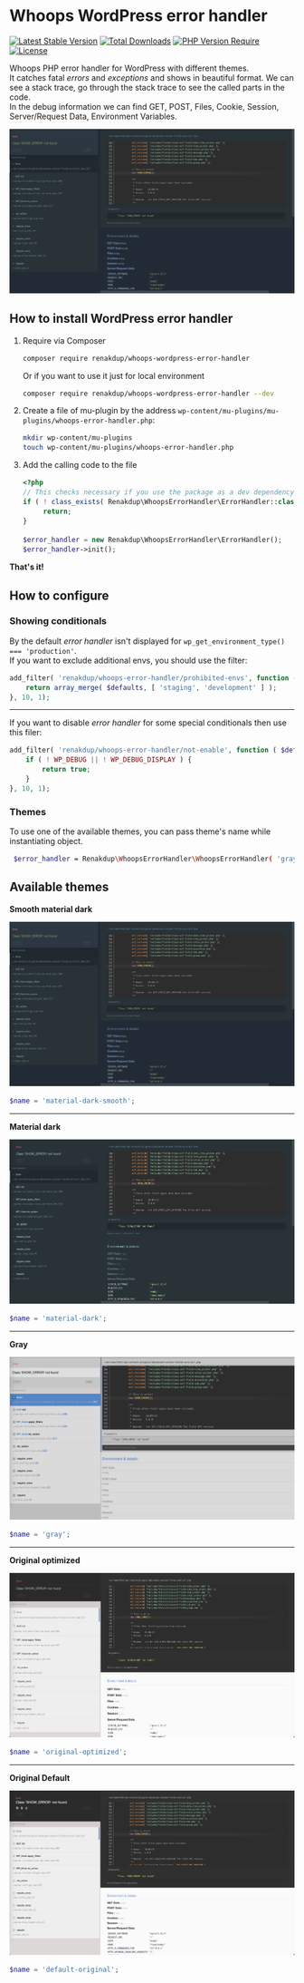 # Whoops WordPress error handler

[![Latest Stable Version](http://poser.pugx.org/renakdup/whoops-wordpress-error-handler/v)](https://packagist.org/packages/renakdup/whoops-wordpress-error-handler) [![Total Downloads](http://poser.pugx.org/renakdup/whoops-wordpress-error-handler/downloads)](https://packagist.org/packages/renakdup/whoops-wordpress-error-handler) [![PHP Version Require](http://poser.pugx.org/renakdup/whoops-wordpress-error-handler/require/php)](https://packagist.org/packages/renakdup/whoops-wordpress-error-handler) [![License](http://poser.pugx.org/renakdup/whoops-wordpress-error-handler/license)](https://packagist.org/packages/renakdup/whoops-wordpress-error-handler)

Whoops PHP error handler for WordPress with different themes.  
It catches fatal _errors_ and _exceptions_ and shows in beautiful format.
We can see a stack trace, go through the stack trace to see the called parts in the code.  
In the debug information we can find GET, POST, Files, Cookie, Session, Server/Request Data, Environment Variables.

![Whoops Error Handler for WordPress](./doc/img/material-dark-smooth.png)

## How to install WordPress error handler

1. Require via Composer

   ```bash
   composer require renakdup/whoops-wordpress-error-handler
   ```

   Or if you want to use it just for local environment

   ```bash
   composer require renakdup/whoops-wordpress-error-handler --dev
   ```

2. Create a file of mu-plugin by the address `wp-content/mu-plugins/mu-plugins/whoops-error-handler.php`:
    ```bash
    mkdir wp-content/mu-plugins
    touch wp-content/mu-plugins/whoops-error-handler.php
    ```

3. Add the calling code to the file
   ```php
   <?php
   // This checks necessary if you use the package as a dev dependency
   if ( ! class_exists( Renakdup\WhoopsErrorHandler\ErrorHandler::class ) ) {
        return;
   }
   
   $error_handler = new Renakdup\WhoopsErrorHandler\ErrorHandler();
   $error_handler->init();
   ```

**That's it!**

## How to configure

### Showing conditionals

By the default _error handler_ isn't displayed for `wp_get_environment_type() === 'production'`.   
If you want to exclude additional envs, you should use the filter:

```php
add_filter( 'renakdup/whoops-error-handler/prohibited-envs', function ( $defaults ) {
	return array_merge( $defaults, [ 'staging', 'development' ] );
}, 10, 1);
```

---
If you want to disable _error handler_ for some special conditionals then use this filer:

```php
add_filter( 'renakdup/whoops-error-handler/not-enable', function ( $default ) {
	if ( ! WP_DEBUG || ! WP_DEBUG_DISPLAY ) {
		return true;
	}
}, 10, 1);
```

### Themes

To use one of the available themes, you can pass theme's name while instantiating object.

```bash
 $error_handler = Renakdup\WhoopsErrorHandler\WhoopsErrorHandler( 'gray' );
```

## Available themes

**Smooth material dark**

![material-dark-smooth.png](./doc/img/material-dark-smooth.png)

```php
$name = 'material-dark-smooth';
```

---

**Material dark**

![material-dark-smooth.png](./doc/img/material-dark.png)

```php
$name = 'material-dark';
```

---

**Gray**

![material-dark-smooth.png](./doc/img/gray.png)

```php
$name = 'gray';
```

---

**Original optimized**

![material-dark-smooth.png](./doc/img/original-optimized.png)

```php
$name = 'original-optimized';
```

---

**Original Default**

![material-dark-smooth.png](./doc/img/default-original.png)

```php
$name = 'default-original';
```
